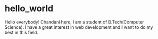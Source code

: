 # hello_world

Hello everybody!
Chandani here, I am a student of B.Tech(Computer Science).
I have a great interest in web development and I want to do my best in this field.

